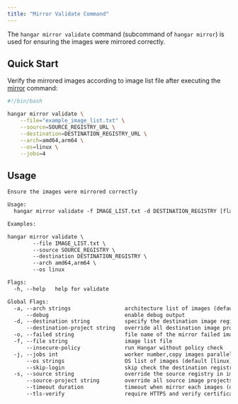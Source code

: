 ```yaml
---
title: "Mirror Validate Command"
---
```


The `hangar mirror validate` command (subcommand of `hangar mirror`) is used for ensuring the images were mirrored correctly.

## Quick Start

Verify the mirrored images according to image list file after executing the [mirror](/v1.7/mirror/mirror#quick-start) command:

```bash
#!/bin/bash

hangar mirror validate \
    --file="example_image_list.txt" \
    --source=SOURCE_REGISTRY_URL \
    --destination=DESTINATION_REGISTRY_URL \
    --arch=amd64,arm64 \
    --os=linux \
    --jobs=4
```

## Usage

```txt title="hangar mirror validate --help"
Ensure the images were mirrored correctly

Usage:
  hangar mirror validate -f IMAGE_LIST.txt -d DESTINATION_REGISTRY [flags]

Examples:

hangar mirror validate \
        --file IMAGE_LIST.txt \
        --source SOURCE_REGISTRY \
        --destination DESTINATION_REGISTRY \
        --arch amd64,arm64 \
        --os linux

Flags:
  -h, --help   help for validate

Global Flags:
  -a, --arch strings                 architecture list of images (default [amd64,arm64])
      --debug                        enable debug output
  -d, --destination string           specify the destination image registry
      --destination-project string   override all destination image projects
  -o, --failed string                file name of the mirror failed image list (default "mirror-failed.txt")
  -f, --file string                  image list file
      --insecure-policy              run Hangar without policy check
  -j, --jobs int                     worker number,copy images parallelly (1-20) (default 1)
      --os strings                   OS list of images (default [linux])
      --skip-login                   skip check the destination registry is logged in (used in shell script)
  -s, --source string                override the source registry in image list
      --source-project string        override all source image projects
      --timeout duration             timeout when mirror each images (default 10m0s)
      --tls-verify                   require HTTPS and verify certificates
```
